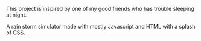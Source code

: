 This project is inspired by one of my good friends who has trouble sleeping at night.

A rain storm simulator made with mostly Javascript and HTML with a splash of CSS.


